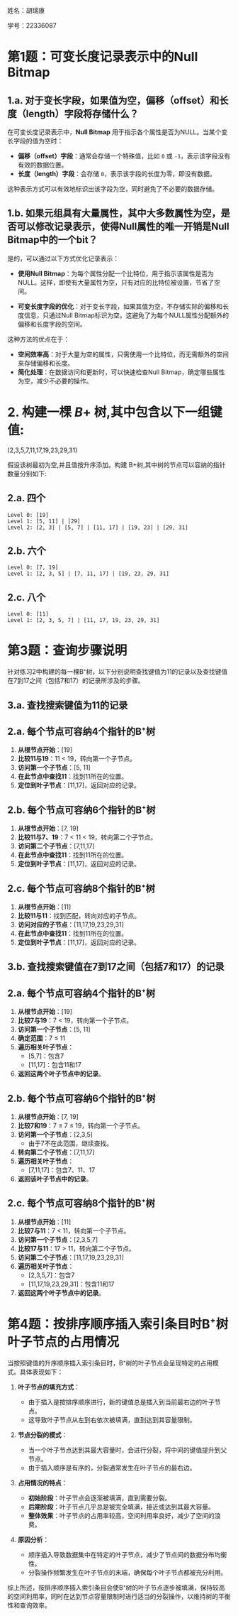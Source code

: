 姓名：胡瑞康

学号：22336087


# 第1题：可变长度记录表示中的Null Bitmap

## 1.a. 对于变长字段，如果值为空，偏移（offset）和长度（length）字段将存储什么？

在可变长度记录表示中，**Null Bitmap** 用于指示各个属性是否为NULL。当某个变长字段的值为空时：

- **偏移（offset）字段**：通常会存储一个特殊值，比如 `0` 或 `-1`，表示该字段没有有效的数据位置。
- **长度（length）字段**：会存储 `0`，表示该字段的长度为零，即没有数据。

这种表示方式可以有效地标识出该字段为空，同时避免了不必要的数据存储。

## 1.b. 如果元组具有大量属性，其中大多数属性为空，是否可以修改记录表示，使得Null属性的唯一开销是Null Bitmap中的一个bit？

是的，可以通过以下方式优化记录表示：

- **使用Null Bitmap**：为每个属性分配一个比特位，用于指示该属性是否为NULL。这样，即使有大量属性为空，只有对应的比特位被设置，节省了空间。

- **可变长度字段的优化**：对于变长字段，如果其值为空，不存储实际的偏移和长度信息，只通过Null Bitmap标识为空。这避免了为每个NULL属性分配额外的偏移和长度字段的空间。

这种方法的优点在于：

- **空间效率高**：对于大量为空的属性，只需使用一个比特位，而无需额外的空间来存储偏移和长度。
- **简化处理**：在数据访问和更新时，可以快速检查Null Bitmap，确定哪些属性为空，减少不必要的操作。

# 2. 构建一棵 $B +$ 树,其中包含以下一组键值:

(2,3,5,7,11,17,19,23,29,31)

假设该树最初为空,并且值按升序添加。构建 B+树,其中树的节点可以容纳的指针数量分别如下:

## 2.a. 四个
```
Level 0: [19]
Level 1: [5, 11] | [29]
Level 2: [2, 3] | [5, 7] | [11, 17] | [19, 23] | [29, 31]
```
## 2.b. 六个
```
Level 0: [7, 19]
Level 1: [2, 3, 5] | [7, 11, 17] | [19, 23, 29, 31]
```

## 2.c. 八个
```
Level 0: [11]
Level 1: [2, 3, 5, 7] | [11, 17, 19, 23, 29, 31]
```

# 第3题：查询步骤说明

针对练习2中构建的每一棵B⁺树，以下分别说明查找键值为11的记录以及查找键值在7到17之间（包括7和17）的记录所涉及的步骤。

## 3.a. 查找搜索键值为11的记录

## **2.a. 每个节点可容纳4个指针的B⁺树**

1. **从根节点开始**：[19]
2. **比较11与19**：11 < 19，转向第一个子节点。
3. **访问第一个子节点**：[5, 11]
4. **在此节点中查找11**：找到11所在的位置。
5. **定位到叶子节点**：[11,17]，返回对应的记录。

## **2.b. 每个节点可容纳6个指针的B⁺树**

1. **从根节点开始**：[7, 19]
2. **比较11与7、19**：7 < 11 < 19，转向第二个子节点。
3. **访问第二个子节点**：[7,11,17]
4. **在此节点中查找11**：找到11所在的位置。
5. **定位到叶子节点**：[11,17]，返回对应的记录。

## **2.c. 每个节点可容纳8个指针的B⁺树**

1. **从根节点开始**：[11]
2. **比较11与11**：找到匹配，转向对应的子节点。
3. **访问对应的子节点**：[11,17,19,23,29,31]
4. **在此节点中查找11**：找到11所在的位置。
5. **定位到叶子节点**：[11,17]，返回对应的记录。

## 3.b. 查找搜索键值在7到17之间（包括7和17）的记录

## **2.a. 每个节点可容纳4个指针的B⁺树**

1. **从根节点开始**：[19]
2. **比较7与19**：7 < 19，转向第一个子节点。
3. **访问第一个子节点**：[5, 11]
4. **确定范围**：7 ≤ 11
5. **遍历相关叶子节点**：
   - [5,7]：包含7
   - [11,17]：包含11和17
6. **返回这两个叶子节点中的记录**。

## **2.b. 每个节点可容纳6个指针的B⁺树**

1. **从根节点开始**：[7, 19]
2. **比较7和19**：7 ≤ 7 ≤ 19，转向第一个子节点。
3. **访问第一个子节点**：[2,3,5]
   - 由于7不在此范围，继续查找。
4. **转向第二个子节点**：[7,11,17]
5. **遍历相关叶子节点**：
   - [7,11,17]：包含7、11、17
6. **返回该叶子节点中的记录**。

## **2.c. 每个节点可容纳8个指针的B⁺树**

1. **从根节点开始**：[11]
2. **比较7与11**：7 < 11，转向第一个子节点。
3. **访问第一个子节点**：[2,3,5,7]
4. **比较17与11**：17 > 11，转向第二个子节点。
5. **访问第二个子节点**：[11,17,19,23,29,31]
6. **遍历相关叶子节点**：
   - [2,3,5,7]：包含7
   - [11,17,19,23,29,31]：包含11和17
7. **返回这两个叶子节点中的记录**。

# 第4题：按排序顺序插入索引条目时B⁺树叶子节点的占用情况

当按照键值的升序顺序插入索引条目时，B⁺树的叶子节点会呈现特定的占用模式。具体表现如下：

1. **叶子节点的填充方式**：
   - 由于插入是按排序顺序进行，新的键值总是插入到当前最右边的叶子节点。
   - 这导致叶子节点从左到右依次被填满，直到达到其容量限制。

2. **节点分裂的模式**：
   - 当一个叶子节点达到其最大容量时，会进行分裂，将中间的键值提升到父节点。
   - 由于插入顺序是有序的，分裂通常发生在叶子节点的最右边。

3. **占用情况的特点**：
   - **初始阶段**：叶子节点会逐渐被填满，直到需要分裂。
   - **后期阶段**：叶子节点几乎总是被完全填满，接近或达到其最大容量。
   - **整体效果**：叶子节点的占用率较高，空间利用率良好，减少了空间的浪费。

4. **原因分析**：
   - 顺序插入导致数据集中在特定的叶子节点，减少了节点间的数据分布均衡性。
   - 分裂操作频繁发生在叶子节点的末端，确保每个叶子节点都被充分利用。

综上所述，按排序顺序插入索引条目会使B⁺树的叶子节点逐步被填满，保持较高的空间利用率，同时在达到节点容量限制时进行适当的分裂操作，以维持树的平衡性和查询效率。